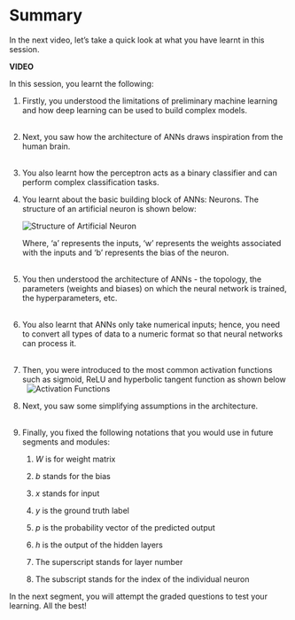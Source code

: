 # Summary

In the next video, let’s take a quick look at what you have learnt in this session.

**VIDEO**

In this session, you learnt the following:

1.  Firstly, you understood the limitations of preliminary machine learning and how deep learning can be used to build complex models.  
     
2.  Next, you saw how the architecture of ANNs draws inspiration from the human brain.  
     
3.  You also learnt how the perceptron acts as a binary classifier and can perform complex classification tasks.  
    
4.  You learnt about the basic building block of ANNs: Neurons. The structure of an artificial neuron is shown below:       
    
    ![Structure of Artificial Neuron](https://i.ibb.co/WBb33F1/Structure-of-Artificial-Neuron.png)
    
    Where, ‘a’ represents the inputs, ‘w’ represents the weights associated with the inputs and ‘b’ represents the bias of the neuron.  
     
5.  You then understood the architecture of ANNs - the topology, the parameters (weights and biases) on which the neural network is trained, the hyperparameters, etc.  
     
6.  You also learnt that ANNs only take numerical inputs; hence, you need to convert all types of data to a numeric format so that neural networks can process it.  
     
7.  Then, you were introduced to the most common activation functions such as sigmoid, ReLU and hyperbolic tangent function as shown below  
     
    ![Activation Functions](https://i.ibb.co/k8z0RvX/Activation-Functions.png)
    
8.  Next, you saw some simplifying assumptions in the architecture.  
     
9.  Finally, you fixed the following notations that you would use in future segments and modules:
    
    1.  _W_ is for weight matrix
        
    2.  _b_ stands for the bias
        
    3.  _x_ stands for input
        
    4.  _y_ is the ground truth label
        
    5.  _p_ is the probability vector of the predicted output
        
    6.  _h_ is the output of the hidden layers
        
    7.  The superscript stands for layer number
        
    8.  The subscript stands for the index of the individual neuron

In the next segment, you will attempt the graded questions to test your learning. All the best!